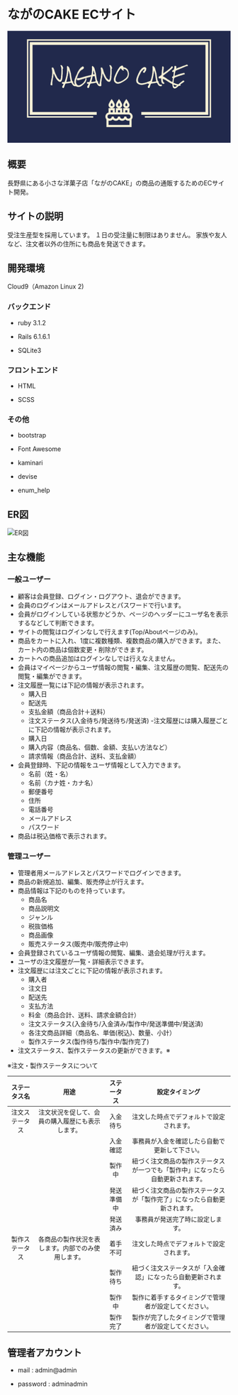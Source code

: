 # ながのCAKE ECサイト
![ロゴ](https://raw.githubusercontent.com/team-potechi/nagano-cake/main/app/assets/images/linkedin_banner_image_1.png)

## 概要
長野県にある小さな洋菓子店「ながのCAKE」の商品の通販するためのECサイト開発。

## サイトの説明
受注生産型を採用しています。
１日の受注量に制限はありません。
家族や友人など、注文者以外の住所にも商品を発送できます。

## 開発環境

Cloud9（Amazon Linux 2)

### バックエンド

- ruby 3.1.2

- Rails 6.1.6.1

- SQLite3

### フロントエンド

- HTML

- SCSS

### その他

- bootstrap

- Font Awesome

- kaminari

- devise

- enum_help

## ER図

![ER図](https://raw.githubusercontent.com/team-potechi/nagano-cake/main/app/assets/images/ER%E5%9B%B3.jpg)

## 主な機能

### 一般ユーザー

  - 顧客は会員登録、ログイン・ログアウト、退会ができます。
  - 会員のログインはメールアドレスとパスワードで行います。
  - 会員がログインしている状態かどうか、ページのヘッダーにユーザ名を表示するなどして判断できます。
  - サイトの閲覧はログインなしで行えます(Top/Aboutページのみ)。
  - 商品をカートに入れ、1度に複数種類、複数商品の購入ができます。また、カート内の商品は個数変更・削除ができます。
  - カートへの商品追加はログインなしでは行えなえません。
  - 会員はマイページからユーザ情報の閲覧・編集、注文履歴の閲覧、配送先の閲覧・編集ができます。
  - 注文履歴一覧には下記の情報が表示されます。
    - 購入日
    - 配送先
    - 支払金額（商品合計＋送料）
    - 注文ステータス(入金待ち/発送待ち/発送済)
  -注文履歴には購入履歴ごとに下記の情報が表示されます。
    - 購入日
    - 購入内容（商品名、個数、金額、支払い方法など）
    - 請求情報（商品合計、送料、支払金額）
  - 会員登録時、下記の情報をユーザ情報として入力できます。
    - 名前（姓・名）
    - 名前（カナ姓・カナ名）
    - 郵便番号
    - 住所
    - 電話番号
    - メールアドレス
    - パスワード
  - 商品は税込価格で表示されます。

### 管理ユーザー

  - 管理者用メールアドレスとパスワードでログインできます。
  - 商品の新規追加、編集、販売停止が行えます。
  - 商品情報は下記のものを持っています。
    - 商品名
    - 商品説明文
    - ジャンル
    - 税抜価格
    - 商品画像
    - 販売ステータス(販売中/販売停止中)
  - 会員登録されているユーザ情報の閲覧、編集、退会処理が行えます。
  - ユーザの注文履歴が一覧・詳細表示できます。
  - 注文履歴には注文ごとに下記の情報が表示されます。
    - 購入者
    - 注文日
    - 配送先
    - 支払方法
    - 料金（商品合計、送料、請求金額合計）
    - 注文ステータス(入金待ち/入金済み/製作中/発送準備中/発送済)
    - 各注文商品詳細（商品名、単価(税込)、数量、小計）
    - 製作ステータス(製作待ち/製作中/製作完了)
  - 注文ステータス、製作ステータスの更新ができます。※

※注文・製作ステータスについて

|ステータス名|用途|ステータス|設定タイミング|
|:----------:|:--:|:--------:|:------------:|
|注文ステータス|注文状況を促して、会員の購入履歴にも表示します。|入金待ち|注文した時点でデフォルトで設定されます。|
|||入金確認|事務員が入金を確認したら自動で更新して下さい。|
|||製作中|紐づく注文商品の製作ステータスが一つでも「製作中」になったら自動更新されます。|
|||発送準備中|紐づく注文商品の製作ステータスが「製作完了」になったら自動更新されます。|
|||発送済み|事務員が発送完了時に設定します。|
|製作ステータス|各商品の製作状況を表します。内部でのみ使用します。|着手不可|注文した時点でデフォルトで設定されます。|
|||製作待ち|紐づく注文ステータスが「入金確認」になったら自動更新されます。|
|||製作中|製作に着手するタイミングで管理者が設定してください。|
|||製作完了|製作が完了したタイミングで管理者が設定してください。|

## 管理者アカウント

- mail : admin@admin

- password : adminadmin